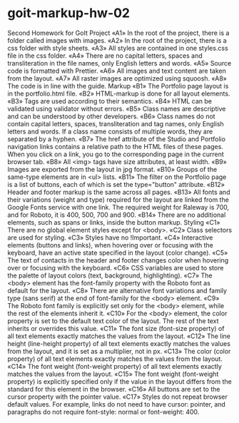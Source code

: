 # goit-markup-hw-02
Second Homework for GoIt
Project
«A1» In the root of the project, there is a folder called images with images.
«A2» In the root of the project, there is a css folder with style sheets.
«A3» All styles are contained in one styles.css file in the css folder.
«A4» There are no capital letters, spaces and transliteration in the file names, only English letters and words.
«A5» Source code is formatted with Prettier.
«A6» All images and text content are taken from the layout.
«A7» All raster images are optimized using squoosh.
«A8» The code is in line with the guide.
Markup
«B1» The Portfolio page layout is in the portfolio.html file.
«B2» HTML-markup is done for all layout elements.
«B3» Tags are used according to their semantics.
«B4» HTML can be validated using validator without errors.
«B5» Class names are descriptive and can be understood by other developers.
«B6» Class names do not contain capital letters, spaces, transliteration and tag names, only English letters and words. If a class name consists of multiple words, they are separated by a hyphen.
«B7» The href attribute of the Studio and Portfolio navigation links contains a relative path to the HTML files of these pages. When you click on a link, you go to the corresponding page in the current browser tab.
«B8» All &lt;img&gt; tags have size attributes, at least width.
«B9» Images are exported from the layout in jpg format.
«B10» Groups of the same-type elements are in &lt;ul&gt; lists.
«B11» The filter on the Portfolio page is a list of buttons, each of which is set the type="button" attribute.
«B12» Header and footer markup is the same across all pages.
«B13» All fonts and their variations (weight and type) required for the layout are linked from the Google Fonts service with one link. The required weight for Raleway is 700, and for Roboto, it is 400, 500, 700 and 900.
«B14» There are no additional elements, such as spans or links, inside the button markup.
Styling
«C1» There are no global element styles except for &lt;body&gt;.
«C2» Class selectors are used for styling.
«C3» Styles have no !Important.
«C4» Interactive elements (buttons and links), when hovering over or focusing with the keyboard, have an active state specified in the layout (color change).
«С5» The text of contacts in the header and footer changes color when hovering over or focusing with the keyboard.
«C6» CSS variables are used to store the palette of layout colors (text, background, highlighting).
«С7» The &lt;body&gt; element has the font-family property with the Roboto font as default for the layout.
«C8» There are alternative font variations and family type (sans serif) at the end of font-family for the &lt;body&gt; element.
«C9» The Roboto font family is explicitly set only for the &lt;body&gt; element, while the rest of the elements inherit it.
«С10» For the &lt;body&gt; element, the color property is set to the default text color of the layout. The rest of the text inherits or overrides this value.
«С11» The font size (font-size property) of all text elements exactly matches the values from the layout.
«C12» The line height (line-height property) of all text elements exactly matches the values from the layout, and it is set as a multiplier, not in px.
«С13» The color (color property) of all text elements exactly matches the values from the layout.
«С14» The font weight (font-weight property) of all text elements exactly matches the values from the layout.
«С15» The font weight (font-weight property) is explicitly specified only if the value in the layout differs from the standard for this element in the browser.
«С16» All buttons are set to the cursor property with the pointer value.
«С17» Styles do not repeat browser default values. For example, links do not need to have cursor: pointer, and paragraphs do not require font-style: normal or font-weight: 400.
